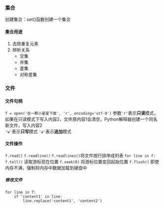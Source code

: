 ### 集合
创建集合：set()函数创建一个集合

#### 集合用途

1. 去除重复元素
2. 辨析关系
	* 交集
	* 并集
	* 差集
	* 对称差集
	
### 文件

#### 文件句柄
`f = open('在一颗小星星下面', 'r', encoding='utf-8')`
参数`'r'`表示**只读**模式，如果在只读模式下写入内容2，文件原内容1会清空，Python解释器创建一个同名新文件，写入内容2  
`'w'`表示**只写**模式
`'a'`表示**追加**模式

#### 文件操作
`f.read()`
`f.readline()`
`f.readlines()`将文件按行排序成列表
`for line in f:`
`f.tell()` 读取游标现在位置
`f.seek(0)` 将游标位置变回起始位置
`f.flush()` 即使内存不满，强制将内存中数据加载到硬盘中

##### 修改文件
```
for line in f:
	if 'content1' in line:
		line.replace('content1', 'content2')
```

